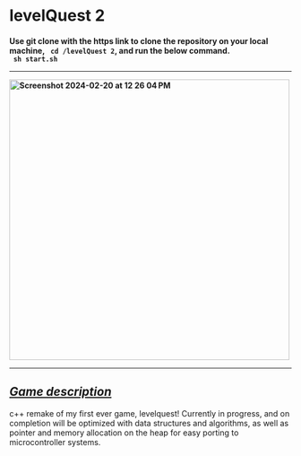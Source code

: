 # levelQuest 2
 <h4> Use git clone with the https link to clone the repository on your local machine, <code> cd /levelQuest 2</code>, and run the below command. 
  <br/> <code> sh start.sh</code> 
  <hr/>
  <img height="500vh" width="auto" max-width="500vh" alt="Screenshot 2024-02-20 at 12 26 04 PM" src="https://github.com/austinhutchen/levelQuest2/assets/93489691/5b84c23f-c6c5-4186-863b-2b3a4db6e888">
  <hr/>
<h2> <u> <i> <b> Game description </b> </i></u> </h2>
<p>c++ remake of my first ever game, levelquest! Currently in progress, and on completion will be  optimized with data structures and algorithms, as well as pointer and memory allocation on the heap for easy porting to microcontroller systems. </p>




